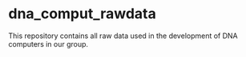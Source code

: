 # dna_comput_rawdata
This repository contains all raw data used in the development of DNA computers in our group. 
